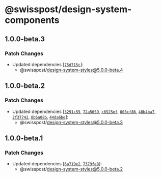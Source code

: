 # @swisspost/design-system-components

## 1.0.0-beta.3

### Patch Changes

- Updated dependencies [[`75d715c`](https://github.com/swisspost/design-system/commit/75d715c6673ee477e88051b40b69c367a8291b58)]:
  - @swisspost/design-system-styles@5.0.0-beta.4

## 1.0.0-beta.2

### Patch Changes

- Updated dependencies [[`3291c55`](https://github.com/swisspost/design-system/commit/3291c550a579a85c502a4545869f45d10a7e5874), [`72a5659`](https://github.com/swisspost/design-system/commit/72a56598d4e6d7d35647424247c28ec68953d3ee), [`c6525ef`](https://github.com/swisspost/design-system/commit/c6525ef254a8ac1457a4af2e31efac68fb07eba3), [`003cf86`](https://github.com/swisspost/design-system/commit/003cf86513cde0e88e0c3a1fda05025db9a2ad93), [`48b4ba7`](https://github.com/swisspost/design-system/commit/48b4ba7b574c4ed92c2a84e7fc1d5a219427f09a), [`2f37742`](https://github.com/swisspost/design-system/commit/2f37742f4026de9c9e66ece95409bdc9d3dbd66a), [`8b6a08b`](https://github.com/swisspost/design-system/commit/8b6a08bd5fbbfa6e29738cf7bcf3ed28ed99b656), [`44da6be`](https://github.com/swisspost/design-system/commit/44da6beebaf3e4a3bdbdec9ab90ef377f6a0ae67)]:
  - @swisspost/design-system-styles@5.0.0-beta.3

## 1.0.0-beta.1

### Patch Changes

- Updated dependencies [[`6a719e2`](https://github.com/swisspost/design-system/commit/6a719e2eaf7409e0700f4e609303845086fe6904), [`7379fe8`](https://github.com/swisspost/design-system/commit/7379fe8e9a8dd4461539812524eeca631a827128)]:
  - @swisspost/design-system-styles@5.0.0-beta.2
